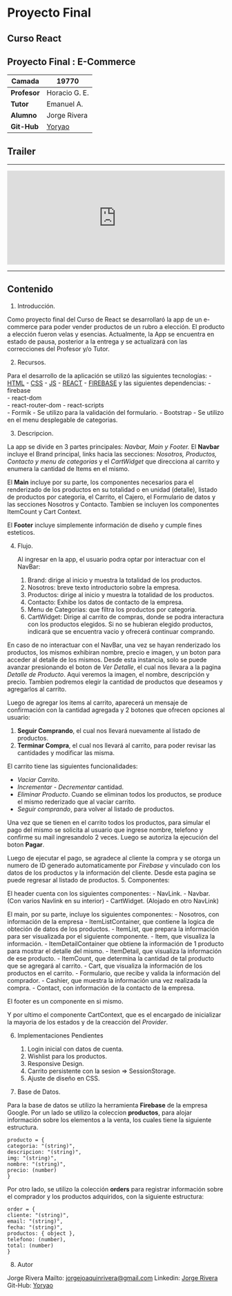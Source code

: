 # Proyecto Final 

## Curso React

## Proyecto Final : E-Commerce

| **Camada** | 19770 |
| --- | --- | 
| **Profesor** | Horacio G. E. |
| **Tutor** | Emanuel A. |
| **Alumno** | Jorge Rivera |
| **Git-Hub** |[Yoryao](https://github.com/Yoryao) |

## Trailer

***

<div style="position: relative; padding-bottom: 42.96875%; height: 0;"><iframe src="https://www.loom.com/embed/26aeba46df234f9fbc59e3c39cc97f2f" frameborder="0" webkitallowfullscreen mozallowfullscreen allowfullscreen style="position: absolute; top: 0; left: 0; width: 100%; height: 100%;"></iframe></div>

***

## Contenido

1. Introducción.

Como proyecto final del Curso de React se desarrollaró la app de un e-commerce para poder vender productos de un rubro a elección. El producto a elección fueron velas y esencias.     Actualmente, la App se encuentra en estado de pausa, posterior a la entrega y se actualizará con las correcciones del Profesor y/o Tutor.

2. Recursos.

Para el desarrollo de la aplicación se utilizó las siguientes tecnologías:
    -   [HTML](https://developer.mozilla.org/es/docs/Glossary/HTML)
    -   [CSS](https://developer.mozilla.org/es/docs/Web/CSS)
    -   [JS](https://developer.mozilla.org/es/docs/Web/JavaScript)
    -   [REACT](https://es.reactjs.org/)
    -   [FIREBASE](https://firebase.google.com/)
    y las siguientes dependencias:
    - firebase  
    - react-dom  
    - react-router-dom
    - react-scripts  
    - Formik - Se utilizo para la validación del formulario.
    - Bootstrap - Se utilizo en el menu desplegable de categorias.
   



3. Descripcion.

La app se divide en 3 partes principales: _Navbar, Main y Footer._
El **Navbar** incluye el Brand principal, links hacia las secciones: _Nosotros, Productos, Contacto y menu de categorias_ y el _CartWidget_ que direcciona al carrito y enumera la cantidad de Items en el mismo.

El **Main** incluye por su parte, los componentes necesarios para el renderizado de los productos en su totalidad o en unidad (detalle), listado de productos por categoria, el Carrito, el Cajero, el Formulario de datos y las secciones Nosotros y Contacto. Tambien se incluyen los componentes ItemCount y Cart Context.

El **Footer** incluye simplemente información de diseño y cumple fines esteticos.

4. Flujo.  
    
    Al ingresar en la app, el usuario podra optar por interactuar con el NavBar:
    1. Brand: dirige al inicio y muestra la totalidad de los productos. 
    2. Nosotros: breve texto introductorio sobre la empresa.
    3. Productos: dirige al inicio y muestra la totalidad de los productos.
    4. Contacto: Exhibe los datos de contacto de la empresa.
    5. Menu de Categorias: que filtra los productos por categoria.
    6. CartWidget: Dirige al carrito de compras, donde se podra interactura con los productos elegidos. Si no se hubieran elegido productos, indicará que se encuentra vacio y ofrecerá continuar comprando.
   
En caso de no interactuar con el NavBar, una vez se hayan renderizado los productos, los mismos exhibiran nombre, precio e imagen, y un boton para acceder al detalle de los mismos. Desde esta instancia, solo se puede avanzar presionando el boton de _Ver Detalle_, el cual nos llevara a la pagina _Detalle de Producto_. Aqui veremos la imagen, el nombre, descripción y precio. Tambien podremos elegir la cantidad de productos que deseamos y agregarlos al carrito.

Luego de agregar los items al carrito, aparecerá un mensaje de confirmación con la cantidad agregada y 2 botones que ofrecen opciones al usuario:

1. **Seguir Comprando**, el cual nos llevará nuevamente al listado de productos. 
2. **Terminar Compra**, el cual nos llevará al carrito, para poder revisar las cantidades y modificar las misma. 

El carrito tiene las siguientes funcionalidades:

- _Vaciar Carrito_.
- _Incrementar - Decrementar_ cantidad.
- _Eliminar Producto_. Cuando se eliminan todos los productos, se produce el mismo rederizado que al vaciar carrito.
- _Seguir comprando_, para volver al listado de productos. 

Una vez que se tienen en el carrito todos los productos, para simular el pago del mismo se solicita al usuario que ingrese nombre, telefono y confirme su mail ingresandolo 2 veces. Luego se autoriza la ejecución del boton **Pagar**.

Luego de ejecutar el pago, se agradece al cliente la compra y se otorga un numero de ID generado automaticamente por _Firebase_ y vinculado con los datos de los productos y la información del cliente. Desde esta pagina se puede regresar al listado de productos. 
5. Componentes:

El header cuenta con los siguientes componentes:
    - NavLink. 
    - Navbar. (Con varios Navlink en su interior)
    - CartWidget. (Alojado en otro NavLink)
    
El main, por su parte, incluye los siguientes componentes:
    -   Nosotros, con información de la empresa
    -   ItemListContainer, que contiene la logica de obteción de datos de los productos. 
    -   ItemList, que prepara la información para ser visualizada por el siguiente componente.
    -   Item, que visualiza la información. 
    -   ItemDetailContainer que obtiene la información de 1 producto para mostrar el detalle del mismo. 
    -   ItemDetail, que visualiza la información de ese producto. 
    -   ItemCount, que determina la cantidad de tal producto que se agregará al carrito.
    -   Cart, que visualiza la información de los productos en el carrito. 
    -   Formulario, que recibe y valida la información del comprador.
    -   Cashier, que muestra la información una vez realizada la compra.
    -   Contact, con información de la contacto de la empresa.

El footer es un componente en si mismo. 

Y por ultimo el componente CartContext, que es el encargado de inicializar la mayoria de los estados y de la creacción del _Provider_.

6. Implementaciones Pendientes
  
    1. Login inicial con datos de cuenta.
    2. Wishlist para los productos.
    3. Responsive Design.
    4. Carrito persistente con la sesion => SessionStorage.
    5. Ajuste de diseño en CSS.
    
7. Base de Datos.

Para la base de datos se utilizo la herramienta **Firebase** de la empresa Google. Por un lado se utilizo la coleccion **productos**, para alojar información sobre los elementos a la venta, los cuales tiene la siguiente estructura.

```
producto = {
categoria: "(string)",  
descripcion: "(string)",
img: "(string)",
nombre: "(string)",
precio: (number)
}
```

Por otro lado, se utilizo la colección **orders** para registrar información sobre el comprador y los productos adquiridos, con la siguiente estructura:

```
order = {
cliente: "(string)",  
email: "(string)",
fecha: "(string)",
productos: { object },
telefono: (number),
total: (number)
}
```

8. Autor

Jorge Rivera
Mailto:     jorgejoaquinrivera@gmail.com
Linkedin:   [Jorge Rivera](https://es.reactjs.org/)
Git-Hub:    [Yoryao](https://github.com/Yoryao) 
